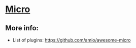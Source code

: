 # [Micro](https://www.npmjs.com/package/micro)

## More info:

* List of plugins: https://github.com/amio/awesome-micro